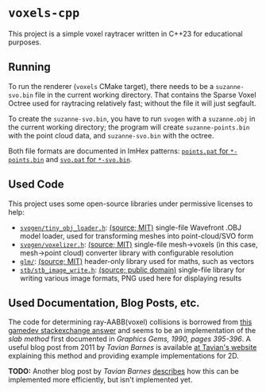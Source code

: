 # `voxels-cpp`

This project is a simple voxel raytracer written in C++23 for educational purposes.

## Running

To run the renderer (`voxels` CMake target), there needs to be a `suzanne-svo.bin` file in the current working directory.
That contains the Sparse Voxel Octree used for raytracing relatively fast; without the file it will just segfault.

To create the `suzanne-svo.bin`, you have to run `svogen` with a `suzanne.obj` in the current working directory; the program will create `suzanne-points.bin` with the point cloud data, and `suzanne-svo.bin` with the octree.

Both file formats are documented in ImHex patterns: [`points.pat` for `*-points.bin`](./svogen/points.pat) and [`svo.pat` for `*-svo.bin`](./svogen/svo.pat).

## Used Code

This project uses some open-source libraries under permissive licenses to help:

- [`svogen/tiny_obj_loader.h`](./svogen/tiny_obj_loader.h): [(source; MIT)](https://github.com/tinyobjloader/tinyobjloader/blob/release/tiny_obj_loader.h) single-file Wavefront .OBJ model loader, used for transforming meshes into point-cloud/SVO form
- [`svogen/voxelizer.h`](./svogen/voxelizer.h): [(source; MIT)](https://github.com/karimnaaji/voxelizer/blob/master/voxelizer.h) single-file mesh->voxels (in this case, mesh->point cloud) converter library with configurable resolution
- [`glm/`](./glm/): [(source; MIT)](https://github.com/g-truc/glm) header-only library used for maths, such as vectors
- [`stb/stb_image_write.h`](./stb/stb_image_write.h): [(source; public domain)](https://github.com/nothings/stb/blob/master/stb_image_write.h) single-file library for writing various image formats, PNG used here for displaying results

## Used Documentation, Blog Posts, etc.

The code for determining ray-AABB(voxel) collisions is borrowed from [this gamedev stackexchange answer](https://gamedev.stackexchange.com/a/18459) and seems to be an implementation of the *slab method* first documented in *Graphics Gems, 1990, pages 395-396*.
A useful blog post from 2011 by *Tavian Barnes* is available [at Tavian's website](https://tavianator.com/2011/ray_box.html) explaining this method and providing example implementations for 2D.

**TODO:** Another blog post by *Tavian Barnes* [describes](https://tavianator.com/2022/ray_box_boundary.html) how this can be implemented more efficiently, but isn't implemented yet.
